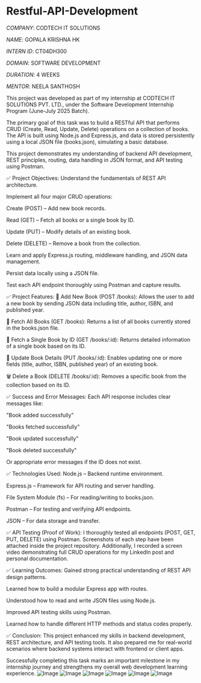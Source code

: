 # Restful-API-Development

*COMPANY*: CODTECH IT SOLUTIONS

*NAME*: GOPALA KRISHNA HK

*INTERN ID*: CT04DH300

*DOMAIN*: SOFTWARE DEVELOPMENT

*DURATION*: 4 WEEKS

*MENTOR*: NEELA SANTHOSH


This project was developed as part of my internship at CODTECH IT SOLUTIONS PVT. LTD., under the Software Development Internship Program (June-July 2025 Batch).

The primary goal of this task was to build a RESTful API that performs CRUD (Create, Read, Update, Delete) operations on a collection of books. The API is built using Node.js and Express.js, and data is stored persistently using a local JSON file (books.json), simulating a basic database.

This project demonstrates my understanding of backend API development, REST principles, routing, data handling in JSON format, and API testing using Postman.

✅ Project Objectives:
Understand the fundamentals of REST API architecture.

Implement all four major CRUD operations:

Create (POST) – Add new book records.

Read (GET) – Fetch all books or a single book by ID.

Update (PUT) – Modify details of an existing book.

Delete (DELETE) – Remove a book from the collection.

Learn and apply Express.js routing, middleware handling, and JSON data management.

Persist data locally using a JSON file.

Test each API endpoint thoroughly using Postman and capture results.

✅ Project Features:
📗 Add New Book (POST /books):
Allows the user to add a new book by sending JSON data including title, author, ISBN, and published year.

📘 Fetch All Books (GET /books):
Returns a list of all books currently stored in the books.json file.

📙 Fetch a Single Book by ID (GET /books/:id):
Returns detailed information of a single book based on its ID.

📕 Update Book Details (PUT /books/:id):
Enables updating one or more fields (title, author, ISBN, published year) of an existing book.

🗑️ Delete a Book (DELETE /books/:id):
Removes a specific book from the collection based on its ID.

✅ Success and Error Messages:
Each API response includes clear messages like:

"Book added successfully"

"Books fetched successfully"

"Book updated successfully"

"Book deleted successfully"

Or appropriate error messages if the ID does not exist.

✅ Technologies Used:
Node.js – Backend runtime environment.

Express.js – Framework for API routing and server handling.

File System Module (fs) – For reading/writing to books.json.

Postman – For testing and verifying API endpoints.

JSON – For data storage and transfer.

✅ API Testing (Proof of Work):
I thoroughly tested all endpoints (POST, GET, PUT, DELETE) using Postman.
Screenshots of each step have been attached inside the project repository.
Additionally, I recorded a screen video demonstrating full CRUD operations for my LinkedIn post and personal documentation.

✅ Learning Outcomes:
Gained strong practical understanding of REST API design patterns.

Learned how to build a modular Express app with routes.

Understood how to read and write JSON files using Node.js.

Improved API testing skills using Postman.

Learned how to handle different HTTP methods and status codes properly.

✅ Conclusion:
This project enhanced my skills in backend development, REST architecture, and API testing tools. It also prepared me for real-world scenarios where backend systems interact with frontend or client apps.

Successfully completing this task marks an important milestone in my internship journey and strengthens my overall web development learning experience.
![Image](https://github.com/user-attachments/assets/f773cbdc-1da8-430e-ac33-6a14cbbade61)
![Image](https://github.com/user-attachments/assets/b7170320-5327-433e-bad8-851154ae234e)
![Image](https://github.com/user-attachments/assets/fead36fc-173a-4f31-b496-466e22aa66b6)
![Image](https://github.com/user-attachments/assets/54dad515-79f8-4689-9271-2f4103ebc751)
![Image](https://github.com/user-attachments/assets/4bb7f8ba-0637-4f7e-b115-468a8cdcf109)
![Image](https://github.com/user-attachments/assets/01ea7eb3-30ae-4a4c-8763-83605b58f92d)
